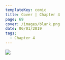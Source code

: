 ```yaml
---
templateKey: comic
title: Cover | Chapter 4
page: 69
cover: /images/blank.png
date: 06/01/2019
tags:
  - Chapter 4
---
```

![](/images/0069-4-c.png)
